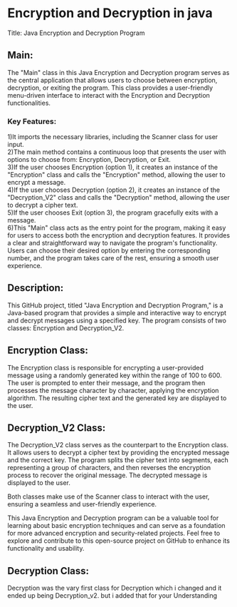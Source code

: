 <h1>Encryption and Decryption in java</h1>
Title: Java Encryption and Decryption Program

<h2>Main:</h2>
The "Main" class in this Java Encryption and Decryption program serves as the central application that allows users to choose between encryption, decryption, or exiting the program. This class provides a user-friendly menu-driven interface to interact with the Encryption and Decryption functionalities.

<h3>Key Features:</h3>
1)It imports the necessary libraries, including the Scanner class for user input.<br>
2)The main method contains a continuous loop that presents the user with options to choose from: Encryption, Decryption, or Exit.<br>
3)If the user chooses Encryption (option 1), it creates an instance of the "Encryption" class and calls the "Encryption" method, allowing the user to encrypt a message.<br>
4)If the user chooses Decryption (option 2), it creates an instance of the "Decryption_V2" class and calls the "Decryption" method, allowing the user to decrypt a cipher text.<br>
5)If the user chooses Exit (option 3), the program gracefully exits with a message.<br>
6)This "Main" class acts as the entry point for the program, making it easy for users to access both the encryption and decryption features. It provides a clear and straightforward way to navigate the program's functionality. Users can choose their desired option by entering the corresponding number, and the program takes care of the rest, ensuring a smooth user experience.<br>


<h2>Description:</h2>
This GitHub project, titled "Java Encryption and Decryption Program," is a Java-based program that provides a simple and interactive way to encrypt and decrypt messages using a specified key. The program consists of two classes: Encryption and Decryption_V2.

<h2>Encryption Class:</h2>
The Encryption class is responsible for encrypting a user-provided message using a randomly generated key within the range of 100 to 600. The user is prompted to enter their message, and the program then processes the message character by character, applying the encryption algorithm. The resulting cipher text and the generated key are displayed to the user.

<h2>Decryption_V2 Class:</h2>
The Decryption_V2 class serves as the counterpart to the Encryption class. It allows users to decrypt a cipher text by providing the encrypted message and the correct key. The program splits the cipher text into segments, each representing a group of characters, and then reverses the encryption process to recover the original message. The decrypted message is displayed to the user.

Both classes make use of the Scanner class to interact with the user, ensuring a seamless and user-friendly experience.

This Java Encryption and Decryption program can be a valuable tool for learning about basic encryption techniques and can serve as a foundation for more advanced encryption and security-related projects. Feel free to explore and contribute to this open-source project on GitHub to enhance its functionality and usability.
<h2>Decryption Class:</h2>
Decryption was the vary first class for Decryption which i changed and it ended up being Decryption_v2. but i added that for your Understanding
